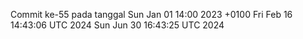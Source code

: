 Commit ke-55 pada tanggal Sun Jan 01 14:00 2023 +0100
Fri Feb 16 14:43:06 UTC 2024
Sun Jun 30 16:43:25 UTC 2024
